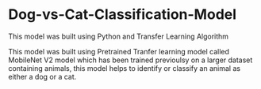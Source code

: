 # Dog-vs-Cat-Classification-Model
This model was built using Python and Transfer Learning Algorithm


This model was built using Pretrained Tranfer learning model called MobileNet V2 model
which has been trained previoulsy on a larger dataset containing animals, this model helps to identify
or classify an animal as either a dog or a cat.

